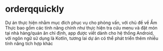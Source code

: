 # orderqquickly
Dự án thực hiện nhằm mục đích phục vụ cho phỏng vấn, với chủ đề về Ẩm Thực bao gồm các tính năng chính như thực hiện tra cứu menu và đặt món tại nhà hàng/quán ăn chỉ định, app được viết dành cho hệ thống Android, với ngôn ngữ sử dụng là Kotlin, tương lai dự án có thể phát triển thêm nhiều tính năng tích hợp khác
